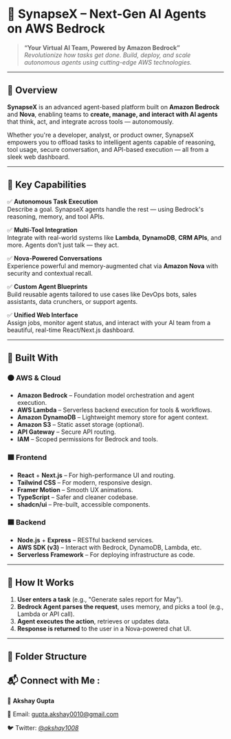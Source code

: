 # 🧠 SynapseX – Next-Gen AI Agents on AWS Bedrock

> **“Your Virtual AI Team, Powered by Amazon Bedrock”**  
> *Revolutionize how tasks get done. Build, deploy, and scale autonomous agents using cutting-edge AWS technologies.*

---

## 🚀 Overview

**SynapseX** is an advanced agent-based platform built on **Amazon Bedrock** and **Nova**, enabling teams to **create, manage, and interact with AI agents** that think, act, and integrate across tools — autonomously.

Whether you're a developer, analyst, or product owner, SynapseX empowers you to offload tasks to intelligent agents capable of reasoning, tool usage, secure conversation, and API-based execution — all from a sleek web dashboard.

---

## 🎯 Key Capabilities

✅ **Autonomous Task Execution**  
Describe a goal. SynapseX agents handle the rest — using Bedrock's reasoning, memory, and tool APIs.

✅ **Multi-Tool Integration**  
Integrate with real-world systems like **Lambda**, **DynamoDB**, **CRM APIs**, and more. Agents don’t just talk — they act.

✅ **Nova-Powered Conversations**  
Experience powerful and memory-augmented chat via **Amazon Nova** with security and contextual recall.

✅ **Custom Agent Blueprints**  
Build reusable agents tailored to use cases like DevOps bots, sales assistants, data crunchers, or support agents.

✅ **Unified Web Interface**  
Assign jobs, monitor agent status, and interact with your AI team from a beautiful, real-time React/Next.js dashboard.

---

## 🧱 Built With

### 🟠 AWS & Cloud
- **Amazon Bedrock** – Foundation model orchestration and agent execution.
- **AWS Lambda** – Serverless backend execution for tools & workflows.
- **Amazon DynamoDB** – Lightweight memory store for agent context.
- **Amazon S3** – Static asset storage (optional).
- **API Gateway** – Secure API routing.
- **IAM** – Scoped permissions for Bedrock and tools.

### 🟩 Frontend
- **React** + **Next.js** – For high-performance UI and routing.
- **Tailwind CSS** – For modern, responsive design.
- **Framer Motion** – Smooth UX animations.
- **TypeScript** – Safer and cleaner codebase.
- **shadcn/ui** – Pre-built, accessible components.

### 🟦 Backend
- **Node.js** + **Express** – RESTful backend services.
- **AWS SDK (v3)** – Interact with Bedrock, DynamoDB, Lambda, etc.
- **Serverless Framework** – For deploying infrastructure as code.

---

## 🧪 How It Works

1. **User enters a task** (e.g., "Generate sales report for May").
2. **Bedrock Agent parses the request**, uses memory, and picks a tool (e.g., Lambda or API call).
3. **Agent executes the action**, retrieves or updates data.
4. **Response is returned** to the user in a Nova-powered chat UI.

---

## 📁 Folder Structure

## 📬 Connect with Me :

👤 **Akshay Gupta**

📧 Email: gupta.akshay0010@gmail.com

🐦 Twitter: [@_akshay1008_](https://twitter.com/_akshay1008_)
